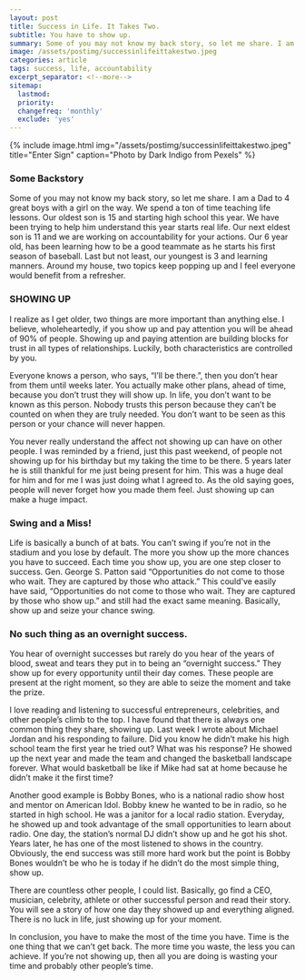 ```yaml
---
layout: post
title: Success in Life. It Takes Two.
subtitle: You have to show up.
summary: Some of you may not know my back story, so let me share. I am a Dad to 4 great boys with a girl on the way. We spend a ton of time teaching life lessons. Our oldest son is 15 and starting high school this year. We have been trying to help him understand this year starts real life. Our next eldest son is 11 and we are working on accountability for your actions.
image: /assets/postimg/successinlifeittakestwo.jpeg
categories: article
tags: success, life, accountability
excerpt_separator: <!--more-->
sitemap:
  lastmod: 
  priority: 
  changefreq: 'monthly'
  exclude: 'yes'
---
```

{% include image.html
  img="/assets/postimg/successinlifeittakestwo.jpeg"
  title="Enter Sign"
  caption="Photo by Dark Indigo from Pexels" %}
### Some Backstory
Some of you may not know my back story, so let me share. I am a Dad to 4 great boys with a girl on the way. We spend a ton of time teaching life lessons. Our oldest son is 15 and starting high school this year. We have been trying to help him understand this year starts real life. Our next eldest son is 11 and we are working on accountability for your actions. Our 6 year old, has been learning how to be a good teammate as he starts his first season of baseball. Last but not least, our youngest is 3 and learning manners. Around my house, two topics keep popping up and I feel everyone would benefit from a refresher.

### SHOWING UP
I realize as I get older, two things are more important than anything else. I believe, wholeheartedly, if you show up and pay attention you will be ahead of 90% of people. Showing up and paying attention are building blocks for trust in all types of relationships. Luckily, both characteristics are controlled by you.

Everyone knows a person, who says, “I’ll be there.”, then you don’t hear from them until weeks later. You actually make other plans, ahead of time, because you don’t trust they will show up. In life, you don’t want to be known as this person. Nobody trusts this person because they can’t be counted on when they are truly needed. You don’t want to be seen as this person or your chance will never happen.

You never really understand the affect not showing up can have on other people. I was reminded by a friend, just this past weekend, of people not showing up for his birthday but my taking the time to be there. 5 years later he is still thankful for me just being present for him. This was a huge deal for him and for me I was just doing what I agreed to. As the old saying goes, people will never forget how you made them feel. Just showing up can make a huge impact.

### Swing and a Miss!
Life is basically a bunch of at bats. You can’t swing if you’re not in the stadium and you lose by default. The more you show up the more chances you have to succeed. Each time you show up, you are one step closer to success. Gen. George S. Patton said “Opportunities do not come to those who wait. They are captured by those who attack.” This could’ve easily have said, “Opportunities do not come to those who wait. They are captured by those who show up.” and still had the exact same meaning. Basically, show up and seize your chance swing.

### No such thing as an overnight success.
You hear of overnight successes but rarely do you hear of the years of blood, sweat and tears they put in to being an “overnight success.” They show up for every opportunity until their day comes. These people are present at the right moment, so they are able to seize the moment and take the prize.

I love reading and listening to successful entrepreneurs, celebrities, and other people’s climb to the top. I have found that there is always one common thing they share, showing up. Last week I wrote about Michael Jordan and his responding to failure. Did you know he didn’t make his high school team the first year he tried out? What was his response? He showed up the next year and made the team and changed the basketball landscape forever. What would basketball be like if Mike had sat at home because he didn’t make it the first time?

Another good example is Bobby Bones, who is a national radio show host and mentor on American Idol. Bobby knew he wanted to be in radio, so he started in high school. He was a janitor for a local radio station. Everyday, he showed up and took advantage of the small opportunities to learn about radio. One day, the station’s normal DJ didn’t show up and he got his shot. Years later, he has one of the most listened to shows in the country. Obviously, the end success was still more hard work but the point is Bobby Bones wouldn’t be who he is today if he didn’t do the most simple thing, show up.

There are countless other people, I could list. Basically, go find a CEO, musician, celebrity, athlete or other successful person and read their story. You will see a story of how one day they showed up and everything aligned. There is no luck in life, just showing up for your moment.

In conclusion, you have to make the most of the time you have. Time is the one thing that we can’t get back. The more time you waste, the less you can achieve. If you’re not showing up, then all you are doing is wasting your time and probably other people’s time.